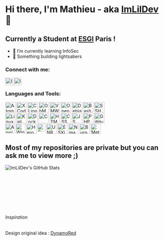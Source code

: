 # Hi there, I'm Mathieu - aka [ImLilDev][github] 👋

## Currently a Student at [ESGI][esgi] Paris !

- 🌱 I’m currently learning InfoSec
- 🔋 Something building lightsabers

### Connect with me:

<!-- [<img align="left" alt="site.com" width="24px" src="https://raw.githubusercontent.com/iconic/open-iconic/master/svg/globe.svg" />][website] -->

<!-- [<img align="left" alt="" width="24px" src="https://cdn.jsdelivr.net/npm/simple-icons@v3/icons/youtube.svg" />][youtube] -->

[<img align="left" alt="ImLilDev | Discord" width="24px" src="https://cdn.jsdelivr.net/npm/simple-icons@v3/icons/discord.svg" />][discord]
[<img align="left" alt="ImLilDev | Instagram" width="24px" src="https://cdn.jsdelivr.net/npm/simple-icons@v3/icons/instagram.svg" />][instagram]

<br />

### Languages and Tools:

<div>
<img align="left" alt="Atom" title="Atom" width="32px" src="https://upload.wikimedia.org/wikipedia/commons/thumb/7/7b/Icon_Atom.svg/615px-Icon_Atom.svg.png" />

<img align="left" alt="XCode" title="XCode" width="32px" src="https://is1-ssl.mzstatic.com/image/thumb/Purple115/v4/a6/1c/be/a61cbeb7-2285-7b14-b83d-e4fab0d59b34/Xcode-85-220-0-4-2x.png/1024x1024.jpg" />

<img align="left" alt="CLion" title="CLion" width="32px" src="https://resources.jetbrains.com/storage/products/clion/img/meta/clion_logo_300x300.png"/>

<img align="left" alt="OhMyZsh" title="OhMyZsh" width="32px" src="https://camo.githubusercontent.com/b0b308a8322cb296deb5d281eb8d142251d8272a524a258f9e51cca06e7ce27f/687474703a2f2f7261772e6769746875622e636f6d2f6361696f676f6e64696d2f62756c6c65742d747261696e2d6f682d6d792d7a73682d7468656d652f6d61737465722f696d672f69636f6e2e706e67"/>

<img align="left" alt="VMWare Fusion" title="VMWare Fusion" width="32px" src="https://camo.githubusercontent.com/d59afc2cb2fafdaa023e2799f6a8cb134dd4be7193a72feee2208cecfb4f1432/687474703a2f2f7777772e6d61637570646174652e636f6d2f696d616765732f69636f6e733235362f32333539332e706e67" />

<img align="left" alt="Open VPN" title="Open VPN" width="32px" src="https://img2.freepng.fr/20180410/qaq/kisspng-openvpn-virtual-private-network-installation-point-tunnel-5acc4b211df3a9.0859427315233380171227.jpg" />

<img align="left" alt="Debian" title="Debian" width="32px" src="https://upload.wikimedia.org/wikipedia/commons/thumb/6/66/Openlogo-debianV2.svg/967px-Openlogo-debianV2.svg.png" />

<img align="left" alt="Bash" title="Bash" width="32px" src="https://upload.wikimedia.org/wikipedia/commons/thumb/2/20/Bash_Logo_black_and_white_icon_only.svg/896px-Bash_Logo_black_and_white_icon_only.svg.png" />

<img align="left" alt="SSH" title="SSH" width="32px" src="https://i.imgur.com/U5QOYF9.png" />
</div><br><br>

<div>
<img align="left" alt="Linux" title="Linux" width="32px" src="https://i.imgur.com/0vidkKh.png" />

<img align="left" alt="Kali" title="Kali" width="32px" src="https://gitlab.com/uploads/-/system/project/avatar/14611100/kali-logo.png" />

<img align="left" alt="Docker" title="Docker" width="32px" src="https://www.docker.com/sites/default/files/d8/2019-07/Moby-logo.png" />

<img align="left" alt="C" title="C" width="32px" src="https://i.imgur.com/tulTXLd.png" />

<img align="left" alt="HTML" title="HTML" width="32px" src="https://i.imgur.com/6PCGCOD.png" />

<img align="left" alt="CSS" title="CSS" width="32px" src="https://i.imgur.com/QjDQazD.png" />

<img align="left" alt="JS" title="JS" width="32px" src="https://i.imgur.com/UOAjpsc.png" />

<img align="left" alt="PHP" title="PHP" width="32px" src="https://cdn.worldvectorlogo.com/logos/php.svg" />

<img align="left" alt="GitHub" title="GitHub" width="32px" src="https://i.imgur.com/9KcLcaH.png" />
</div><br><br>

<div>
<img align="left" alt="Apple" title="Apple" width="30px" src="https://upload.wikimedia.org/wikipedia/commons/thumb/f/fa/Apple_logo_black.svg/1724px-Apple_logo_black.svg.png" />

<img align="left" alt="Windows" title="Windows" width="30px" src="https://upload.wikimedia.org/wikipedia/commons/thumb/5/5f/Windows_logo_-_2012.svg/1200px-Windows_logo_-_2012.svg.png" />

<img align="left" alt="Heroku" title="Heroku" width="32px" src="https://cdn.iconscout.com/icon/free/png-256/heroku-8-1175211.png" />

<img align="left" alt="FireBase" title="FireBase" width="25px" src="https://seeklogo.com/images/F/firebase-logo-402F407EE0-seeklogo.com.png" />

<img align="left" alt="UNRAID" title="UNRAID" width="32px" src="https://raw.githubusercontent.com/limetech/Unraid.net/master/Unraid.net.png" />

<img align="left" alt="ESXi" title="ESXi" width="32px" src="https://icon-library.com/images/vmware-icon/vmware-icon-21.jpg" />

<img align="left" alt="Nmap" title="Nmap" width="32px" src="https://cdn-js-head.geekeries.org/wp-content/uploads/2016/03/nmap-logo-256x256.png" />

<img align="left" alt="Burp" title="Burp" width="32px" src="https://icons.iconarchive.com/icons/goescat/macaron/512/burp-suite-icon.png" />

<img align="left" alt="Metasploit" title="Metasploit" width="32px" src="https://atomrace.com/blog/wp-content/uploads/2017/10/metasploit-logo.png" />

</div><br><br>


## Most of my repositories are private but you can ask me to view more ;)

<img align="left" alt="ImLilDev's GitHub Stats" src="https://github-readme-stats.vercel.app/api?username=ImLilDev&show_icons=true&theme=vue-dark&hide_border=true" />

<!-- <img align="left" alt="ImLilDev's Most Used Languages" src="https://github-readme-stats.vercel.app/api/top-langs/?username=ImLilDev&langs_count=10&hide_border=true&theme=vue-dark&show_icons=true" /> -->

<br />
<br />
<br />
<br />
<br />
<br />
<br />
<br />


###### Inspiration

Design original idea : [DynamoRed][inspiration]

[esgi]: https://www.esgi.fr
[github]: https://github.com/ImLilDev
[inspiration]: https://github.com/DynamoRed/DynamoRed
[instagram]: https://instagram.com/ImLilDev
[discord]: https://discord.com/users/221994483552616448
